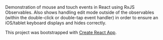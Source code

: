 Demonstration of mouse and touch events in React using RxJS Observables.
Also shows handling edit mode outside of the observables (within the
double-click or double-tap event handler) in order to ensure an iOS/tablet
keyboard displays and hides correctly.

This project was bootstrapped with [Create React App](https://github.com/facebookincubator/create-react-app).
